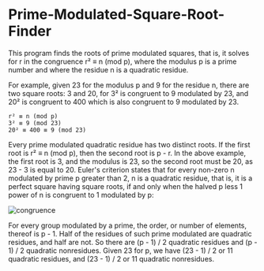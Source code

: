 # Prime-Modulated-Square-Root-Finder

This program finds the roots of prime modulated squares, that is, it solves for r in the congruence r² ≡ n (mod p), where the modulus p is a prime number and where the residue n is a quadratic residue.

For example, given 23 for the modulus p and 9 for the residue n, there are two square roots: 3 and 20, for 3² is congruent to 9 modulated by 23, and 20² is congruent to 400 which is also congruent to 9 modulated by 23.

    r² ≡ n (mod p)
    3² ≡ 9 (mod 23)
    20² ≡ 400 ≡ 9 (mod 23)

Every prime modulated quadratic residue has two distinct roots. If the first root is r² ≡ n (mod p), then the second root is p - r. In the above example, the first root is 3, and the modulus is 23, so the second root must be 20, as 23 - 3 is equal to 20. Euler's criterion states that for every non-zero n modulated by prime p greater than 2, n is a quadratic residue, that is, it is a perfect square having square roots, if and only when the halved p less 1 power of n is congruent to 1 modulated by p:

![congruence](https://github.com/user-attachments/assets/c53e34ef-fa1c-4cd9-8bf4-0a8afdc0c6ff)

For every group modulated by a prime, the order, or number of elements, thereof is p - 1. Half of the residues of such prime modulated are quadratic residues, and half are not. So there are (p - 1) / 2 quadratic residues and (p - 1) / 2 quadratic nonresidues. Given 23 for p, we have (23 - 1) / 2 or 11 quadratic residues, and (23 - 1) / 2 or 11 quadratic nonresidues.
